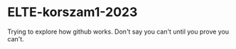 # ELTE-korszam1-2023
Trying to explore how github works.
Don't say you can't until you prove you can't.
